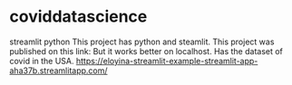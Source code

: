 # coviddatascience
streamlit python 
This project has python and steamlit.
This project was published on this link:
But it works better on localhost.
Has the dataset of covid in the USA.
https://eloyina-streamlit-example-streamlit-app-aha37b.streamlitapp.com/
